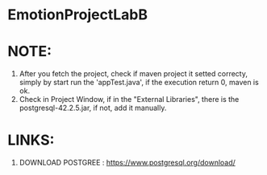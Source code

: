 # EmotionProjectLabB

# NOTE:
1. After you fetch the project, check if maven project it setted correcty, simply by start run the 'appTest.java', if the execution return 0, maven is ok.
2. Check in Project Window, if in the "External Libraries", there is the postgresql-42.2.5.jar, if not, add it manually.

# LINKS:
1. DOWNLOAD POSTGREE : https://www.postgresql.org/download/
